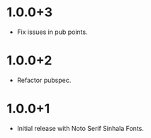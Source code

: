 # 1.0.0+3

* Fix issues in pub points.

# 1.0.0+2

* Refactor pubspec.

# 1.0.0+1

* Initial release with Noto Serif Sinhala Fonts.